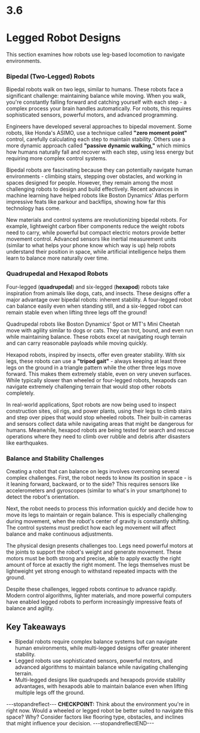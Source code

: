 # 3.6
# ****Legged Robot Designs****

This section examines how robots use leg-based locomotion to navigate environments.

### **Bipedal (Two-Legged) Robots**

Bipedal robots walk on two legs, similar to humans. These robots face a significant challenge: maintaining balance while moving. When you walk, you're constantly falling forward and catching yourself with each step - a complex process your brain handles automatically. For robots, this requires sophisticated sensors, powerful motors, and advanced programming.

Engineers have developed several approaches to bipedal movement. Some robots, like Honda's ASIMO, use a technique called **"zero moment point"** control, carefully calculating each step to maintain stability. Others use a more dynamic approach called **"passive dynamic walking,"** which mimics how humans naturally fall and recover with each step, using less energy but requiring more complex control systems.

Bipedal robots are fascinating because they can potentially navigate human environments - climbing stairs, stepping over obstacles, and working in spaces designed for people. However, they remain among the most challenging robots to design and build effectively. Recent advances in machine learning have helped robots like Boston Dynamics' Atlas perform impressive feats like parkour and backflips, showing how far this technology has come.

New materials and control systems are revolutionizing bipedal robots. For example, lightweight carbon fiber components reduce the weight robots need to carry, while powerful but compact electric motors provide better movement control. Advanced sensors like inertial measurement units (similar to what helps your phone know which way is up) help robots understand their position in space, while artificial intelligence helps them learn to balance more naturally over time.

### **Quadrupedal and Hexapod Robots**

Four-legged (**quadrupedal**) and six-legged (**hexapod**) robots take inspiration from animals like dogs, cats, and insects. These designs offer a major advantage over bipedal robots: inherent stability. A four-legged robot can balance easily even when standing still, and a six-legged robot can remain stable even when lifting three legs off the ground!

Quadrupedal robots like Boston Dynamics' Spot or MIT's Mini Cheetah move with agility similar to dogs or cats. They can trot, bound, and even run while maintaining balance. These robots excel at navigating rough terrain and can carry reasonable payloads while moving quickly.

Hexapod robots, inspired by insects, offer even greater stability. With six legs, these robots can use a **"tripod gait"** - always keeping at least three legs on the ground in a triangle pattern while the other three legs move forward. This makes them extremely stable, even on very uneven surfaces. While typically slower than wheeled or four-legged robots, hexapods can navigate extremely challenging terrain that would stop other robots completely.

In real-world applications, Spot robots are now being used to inspect construction sites, oil rigs, and power plants, using their legs to climb stairs and step over pipes that would stop wheeled robots. Their built-in cameras and sensors collect data while navigating areas that might be dangerous for humans. Meanwhile, hexapod robots are being tested for search and rescue operations where they need to climb over rubble and debris after disasters like earthquakes.

### **Balance and Stability Challenges**

Creating a robot that can balance on legs involves overcoming several complex challenges. First, the robot needs to know its position in space - is it leaning forward, backward, or to the side? This requires sensors like accelerometers and gyroscopes (similar to what's in your smartphone) to detect the robot's orientation.

Next, the robot needs to process this information quickly and decide how to move its legs to maintain or regain balance. This is especially challenging during movement, when the robot's center of gravity is constantly shifting. The control systems must predict how each leg movement will affect balance and make continuous adjustments.

The physical design presents challenges too. Legs need powerful motors at the joints to support the robot's weight and generate movement. These motors must be both strong and precise, able to apply exactly the right amount of force at exactly the right moment. The legs themselves must be lightweight yet strong enough to withstand repeated impacts with the ground.

Despite these challenges, legged robots continue to advance rapidly. Modern control algorithms, lighter materials, and more powerful computers have enabled legged robots to perform increasingly impressive feats of balance and agility.

## Key Takeaways
- Bipedal robots require complex balance systems but can navigate human environments, while multi-legged designs offer greater inherent stability.
- Legged robots use sophisticated sensors, powerful motors, and advanced algorithms to maintain balance while navigating challenging terrain.
- Multi-legged designs like quadrupeds and hexapods provide stability advantages, with hexapods able to maintain balance even when lifting multiple legs off the ground.

---stopandreflect---
**CHECKPOINT:** Think about the environment you're in right now. Would a wheeled or legged robot be better suited to navigate this space? Why? Consider factors like flooring type, obstacles, and inclines that might influence your decision.
---stopandreflectEND---

